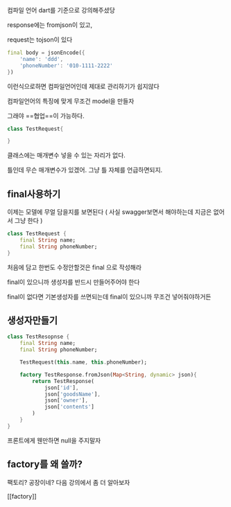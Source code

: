 컴파일 언어 dart를 기준으로 강의해주셨당

response에는 fromjson이 있고,

request는 tojson이 있다

```dart
final body = jsonEncode({
	'name': 'ddd',
	'phoneNumber': '010-1111-2222'
})
```

이런식으로하면 컴파일언어인데 제대로 관리하기가 쉽지않다

컴파일언어의 특징에 맞게 무조건 model을 만들자

그래야 ==협업==이 가능하다.


```dart
class TestRequest{

}
```

클래스에는 매개변수 넣을 수 있는 자리가 없다.

틀인데 무슨 매개변수가 있겠어. 그냥 틀 자체를 언급하면되지.


## final사용하기

이제는 모델에 무얼 담을지를 보면된다 ( 사실 swagger보면서 해야하는데 지금은 없어서 그냥 한다 )

```dart
class TestRequest {
	final String name;
	final String phoneNumber;
}
```

처음에 담고 한번도 수정안할것은 final 으로 작성해라

final이 있으니까 생성자를  반드시 만들어주어야 한다

final이 없다면 기본생성자를 쓰면되는데 final이 있으니까 무조건 넣어줘야하거든

## 생성자만들기

```dart
class TestResopnse {
	final String name;
	final String phoneNumber;

	TestRequest(this.name, this.phoneNumber);

	factory TestResponse.fromJson(Map<String, dynamic> json){
		return TestResponse(
			json['id'],
			json['goodsName'],
			json['owner'],
			json['contents']
		) 
	}
}
```

프론트에게 웬만하면 null을 주지말자 


## factory를 왜 쓸까?

팩토리? 공장이네?
다음 강의에서 좀 더 알아보자

[[factory]]